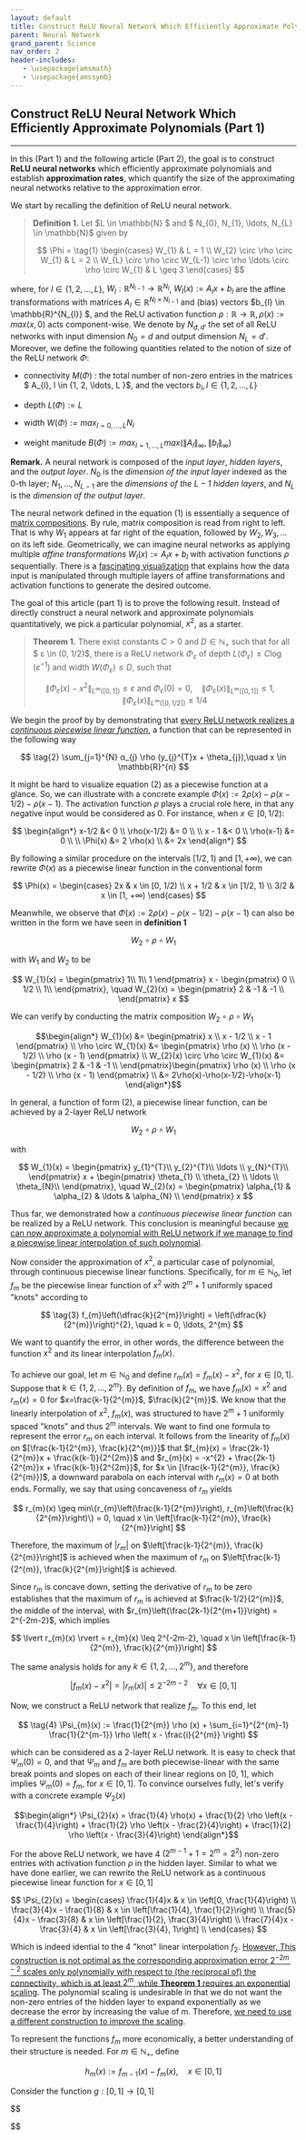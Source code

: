 ```yaml
---
layout: default
title: Construct ReLU Neural Network Which Efficiently Approximate Polynomials (Part 1)
parent: Neural Network
grand_parent: Science
nav_order: 2
header-includes:
   - \usepackage{amsmath}
   - \usepackage{amssymb}
---
```


## Construct ReLU Neural Network Which Efficiently Approximate Polynomials (Part 1)

---

In this (Part 1) and the following article (Part 2), the goal is to construct **ReLU neural networks** which efficiently approximate polynomials and establish **approximation rates**, which quantify the size of the approximating neural networks relative to the approximation error. 

We start by recalling the definition of ReLU neural network. 

>**Definition 1.** Let $L \in \mathbb{N} $ and $ N_{0}, N_{1}, \ldots, N_{L} \in \mathbb{N}$ given by
>
>$$  
    \Phi = 
    \tag{1}
    \begin{cases} 
      W_{1} & L = 1 \\
      W_{2} \circ \rho \circ W_{1} & L = 2 \\
      W_{L} \circ \rho \circ W_{L-1} \circ \rho \ldots \circ \rho \circ W_{1} & L \geq 3
   \end{cases}
$$

where, for $l \in \{ 1, 2, \ldots, L\}$, $W_{l}: \mathbb{R}^{N_{l-1}} \rightarrow \mathbb{R}^{N_{l}}$, $W_{l}(x) := A_{l}x + b_{l}$ are the affine transformations with matrices $A_{l} \in \mathbb{R}^{N_{l} \times N_{l-1}}$ and (bias) vectors $b_{l} \in \mathbb{R}^{N_{l}} $, and the ReLU activation function $\rho: \mathbb{R} \rightarrow \mathbb{R}, \rho(x) := max(x, 0)$ acts component-wise. We denote by $N_{d,d'}$ the set of all ReLU networks with input dimension $N_{0} = d$ and output dimension $N_{L} = d'$. Moreover, we define the following quantities related to the notion of size of the ReLU network $\Phi$:

* connectivity $M(\Phi)$ : the total number of non-zero entries in the matrices $ A_{l}, l \in \{1, 2, \ldots, L \}$, and the vectors $b_{l}, l \in \{1, 2, \ldots, L \}$

* depth $L(\Phi) := L$

* width $W(\Phi) := max_{l=0,\ldots,L}N_{l}$

* weight manitude $B(\Phi) := max_{l=1, \ldots, L} max( \lVert A_{l} \rVert_{∞}, \lVert b_{l} \rVert_{∞} )$

**Remark.** A neural network is composed of the *input layer*, *hidden layers*, and the *output layer*. $N_{0}$ is the *dimension of the input layer* indexed as the 0-th layer; $N_{1}, \ldots, N_{L-1}$ are the *dimensions of the $L-1$ hidden layers*, and $N_{L}$ is the *dimension of the output layer*. 

The neural network defined in the equation (1) is essentially a sequence of [matrix compositions](https://www.youtube.com/watch?v=XkY2DOUCWMU). By rule, matrix composition is read from right to left. That is why $W_1$ appears at far right of the equation, followed by $W_{2}, W_{3}, \ldots$ on its left side. Geometrically, we can imagine neural networks as applying multiple *affine transformations* $W_{l}(x) := A_{l}x + b_{l}$ with activation functions $\rho$ sequentially. There is a [fascinating visualization](https://www.youtube.com/watch?v=UOvPeC8WOt8) that explains how the data input is manipulated through multiple layers of affine transformations and activation functions to generate the desired outcome. 

The goal of this article (part 1) is to prove the following result. Instead of directly construct a neural network and approximate polynomials quantitatively, we pick a particular polynomial, $x^{2}$, as a starter. 

>**Theorem 1.** There exist constants $C>0$ and $D \in ℕ_{+}$ such that for all $	ε \in (0, 1/2)$, there is a ReLU network $\Phi_{ε}$ of depth $L(\Phi_{ε}) \leq C \log (ε^{-1})$ and width $W(\Phi_{ε}) \leq D$, such that 
>
>$$
\lVert \Phi_{ε}(x) - x^{2} \rVert_{L^{∞}([0,1])} \leq ε \text{ and } \Phi_{ε}(0) = 0, \quad \lVert \Phi_{ε}(x) \rVert_{L^{∞}([0,1])} \leq 1, \quad \lVert \Phi_{ε}(x) \rVert_{L^{∞}([0,1/2])} \leq 1/4
$$

We begin the proof by by demonstrating that <ins>every ReLU network realizes a *continuous piecewise linear function*</ins>, a function that can be represented in the following way

$$
\tag{2}
\sum_{j=1}^{N} α_{j} \rho (y_{j}^{T}x + \theta_{j}),\quad  x \in \mathbb{R}^{n}
$$

It might be hard to visualize equation (2) as a piecewise function at a glance. So, we can illustrate with a concrete example $\Phi(x) := 2 \rho(x) - \rho(x-1/2) - \rho(x-1)$. The activation function $\rho$ plays a crucial role here, in that any negative input would be considered as 0. For instance, when $x \in [0, 1/2)$:

$$
\begin{align*}
   x-1/2 &< 0 \\
   \rho(x-1/2) &= 0 \\
   \\
   x - 1 &< 0 \\
   \rho(x-1) &= 0 \\
   \\
   \Phi(x) &= 2 \rho(x) \\
   &= 2x
\end{align*}   
$$

By following a similar procedure on the intervals $[1/2, 1)$ and $[1, +∞)$, we can rewrite $\Phi(x)$ as a piecewise linear function in the conventional form

$$  
    \Phi(x) = 
    \begin{cases} 
      2x & x \in [0, 1/2) \\
      x + 1/2 & x \in [1/2, 1) \\
      3/2 & x \in [1, +∞)
   \end{cases}
$$

Meanwhile, we observe that $\Phi(x) := 2 \rho(x) - \rho(x-1/2) - \rho(x-1)$ can also be written in the form we have seen in **definition 1**

$$
W_{2} \circ \rho \circ W_{1}
$$

with $W_{1}$ and $W_{2}$ to be

$$
W_{1}(x) =  \begin{pmatrix} 1\\ 1\\ 1 \end{pmatrix} x - \begin{pmatrix} 0 \\ 1/2 \\ 1\\ \end{pmatrix}, \quad W_{2}(x) = \begin{pmatrix} 2 & -1 & -1 \\ \end{pmatrix} x
$$

We can verify by conducting the matrix composition $W_{2} \circ \rho \circ W_{1}$

$$\begin{align*}
   W_{1}(x) &= \begin{pmatrix} x \\ x - 1/2 \\ x - 1 \end{pmatrix} \\
   \rho \circ W_{1}(x) &= \begin{pmatrix} \rho (x) \\ \rho (x - 1/2) \\ \rho (x - 1) \end{pmatrix} \\
   W_{2}(x) \circ \rho \circ W_{1}(x) &= \begin{pmatrix} 2 & -1 & -1 \\ \end{pmatrix}\begin{pmatrix} \rho (x) \\ \rho (x - 1/2) \\ \rho (x - 1) \end{pmatrix} \\
   &= 2\rho(x)-\rho(x-1/2)-\rho(x-1)
\end{align*}$$

In general, a function of form (2), a piecewise linear function, can be achieved by a 2-layer ReLU network 

$$
W_{2} \circ \rho \circ W_{1}
$$

with 

$$
W_{1}(x) =  \begin{pmatrix} y_{1}^{T}\\ y_{2}^{T}\\ \ldots \\ y_{N}^{T}\\ \end{pmatrix} x + \begin{pmatrix} \theta_{1} \\ \theta_{2} \\ \ldots \\ \theta_{N}\\ \end{pmatrix}, \quad W_{2}(x) = \begin{pmatrix} \alpha_{1} & \alpha_{2} & \ldots & \alpha_{N} \\ \end{pmatrix} x
$$

Thus far, we demonstrated how a *continuous piecewise linear function* can be realized by a ReLU network. This conclusion is meaningful because <ins>we can now approximate a polynomial with ReLU network if we manage to find a piecewise linear interpolation of such polynomial</ins>.  

Now consider the approximation of $x^{2}$, a particular case of polynomial, through continuous piecewise linear functions. Specifically, for $m \in ℕ_{0}$, let $f_{m}$ be the piecewise linear function of $x^{2}$ with $2^{m}+1$ uniformly spaced "knots" according to 

$$
\tag{3}
f_{m}\left(\dfrac{k}{2^{m}}\right) = \left(\dfrac{k}{2^{m}}\right)^{2}, \quad k = 0, \ldots, 2^{m}
$$

We want to quantify the error, in other words, the difference between the function $x^{2}$ and its linear interpolation $f_{m}(x)$.

To achieve our goal, let $m \in ℕ_{0}$ and define $r_{m}(x) = f_{m}(x) - x^{2}$, for $x \in [0, 1]$. Suppose that $k \in \{1, 2, \ldots, 2^{m}\}$. By definition of $f_{m}$, we have $f_{m}(x) = x^{2}$ and $r_{m}(x) = 0$ for $x=\frac{k-1}{2^{m}}$, $\frac{k}{2^{m}}$. We know that the linearly interpolation of $x^{2}$, $f_{m}(x)$, was structured to have $2^{m} + 1$ uniformly spaced "knots" and thus $2^{m}$ intervals. We want to find one formula to represent the error $r_{m}$ on each interval. It follows from the linearity of $f_{m}(x)$ on $[\frac{k-1}{2^{m}}, \frac{k}{2^{m}}]$ that $f_{m}(x) = \frac{2k-1}{2^{m}}x + \frac{k(k-1)}{2^{2m}}$ and $r_{m}(x) = -x^{2} + \frac{2k-1}{2^{m}}x + \frac{k(k-1)}{2^{2m}}$, for $x \in [\frac{k-1}{2^{m}}, \frac{k}{2^{m}}]$, a downward parabola on each interval with $r_{m}(x) = 0$ at both ends. Formally, we say that using concaveness of $r_{m}$ yields

$$
r_{m}(x) \geq min\{r_{m}\left(\frac{k-1}{2^{m}}\right), r_{m}\left(\frac{k}{2^{m}}\right)\} = 0, \quad x \in \left[\frac{k-1}{2^{m}}, \frac{k}{2^{m}}\right]
$$

Therefore, the maximum of $\lvert r_{m}\rvert$ on $\left[\frac{k-1}{2^{m}}, \frac{k}{2^{m}}\right]$ is achieved when the maximum of $r_{m}$ on $\left[\frac{k-1}{2^{m}}, \frac{k}{2^{m}}\right]$ is achieved. 

Since $r_{m}$ is concave down, setting the derivative of $r_{m}$ to be zero establishes that the maximum of $r_{m}$ is achieved at $\frac{k-1/2}{2^{m}}$, the middle of the interval, with $r_{m}\left(\frac{2k-1}{2^{m+1}}\right) = 2^{-2m-2}$, which implies

$$
\lvert r_{m}(x) \rvert = r_{m}(x) \leq 2^{-2m-2}, \quad x \in \left[\frac{k-1}{2^{m}}, \frac{k}{2^{m}}\right]
$$

The same analysis holds for any $k \in \{1, 2, \ldots, 2^{m}\}$, and therefore

$$
\lvert f_{m}(x) - x^{2}\rvert = \lvert r_{m}(x) \rvert \leq 2^{-2m-2} \quad \forall x \in [0, 1]
$$

Now, we construct a ReLU network that realize $f_{m}$. To this end, let 

$$
\tag{4}
\Psi_{m}(x) := \frac{1}{2^{m}} \rho (x) + \sum_{i=1}^{2^{m}-1} \frac{1}{2^{m-1}} \rho \left( x - \frac{i}{2^{m}} \right)
$$

which can be considered as a 2-layer ReLU network. It is easy to check that $\Psi_{m}(0) = 0$, and that $\Psi_{m}$ and $f_{m}$ are both piecewise-linear with the same break points and slopes on each of their linear regions on [0, 1], which implies $\Psi_{m}(0) = f_{m}$, for $x \in [0, 1]$. To convince ourselves fully, let's verify with a concrete example $\Psi_{2}(x)$

$$\begin{align*}
   \Psi_{2}(x) = \frac{1}{4} \rho(x) + \frac{1}{2} \rho \left(x - \frac{1}{4}\right) + \frac{1}{2} \rho \left(x - \frac{2}{4}\right) + \frac{1}{2} \rho \left(x - \frac{3}{4}\right)
\end{align*}$$

For the above ReLU network, we have 4 $(2^{m-1} + 1 = 2^{m} = 2^{2})$ non-zero entries with activation function $\rho$ in the hidden layer. Similar to what we have done earlier, we can rewrite the ReLU network as a continuous piecewise linear function for $x \in [0, 1]$

$$  
    \Psi_{2}(x) = 
    \begin{cases} 
      \frac{1}{4}x & x \in \left[0, \frac{1}{4}\right) \\
      \frac{3}{4}x - \frac{1}{8} & x \in \left[\frac{1}{4}, \frac{1}{2}\right) \\
      \frac{5}{4}x - \frac{3}{8} & x \in  \left[\frac{1}{2}, \frac{3}{4}\right) \\
      \frac{7}{4}x - \frac{3}{4} & x \in \left[\frac{3}{4}, 1\right] \\
   \end{cases}
$$

Which is indeed idential to the 4 "knot" linear interpolation $f_{2}$. <ins>However, This construction is not optimal as the corresponding approximation error $2^{-2m-2}$ scales only polynomially with respect to (the reciprocal of) the connectivity, which is at least $2^{m}$, while **Theorem 1** requires an exponential scaling</ins>. The polynomial scaling is undesirable in that we do not want the non-zero entries of the hidden layer to expand exponentially as we decrease the error by increasing the value of m. Therefore, <ins>we need to use a different construction to improve the scaling</ins>. 

To represent the functions $f_{m}$ more economically, a better understanding of their structure is needed. For $m \in ℕ_{+}$, define

$$
h_{m}(x) := f_{m-1}(x) - f_{m}(x), \quad x \in [0, 1]
$$

Consider the function $g: [0, 1] \rightarrow [0, 1]$

$$

$$